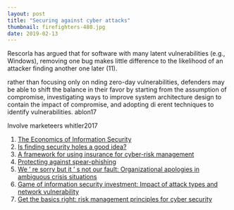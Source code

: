 ```yaml
---
layout: post
title: "Securing against cyber attacks"
thumbnail: firefighters-480.jpg
date: 2019-02-13
---
```


<!-- photo source: http://kentuckyguard.dodlive.mil/2016/07/11/fighting-fire-with-cooperation/ -->

Rescorla has argued that for software with many latent vulnerabilities (e.g., Windows), removing one bug makes little difference to the likelihood of an attacker finding another one later (11).

rather than focusing only on  nding zero-day vulnerabilities, defenders may be able to shift the balance in their favor by starting from the assumption of compromise, investigating ways to improve system architecture design to contain the impact of compromise, and adopting di erent techniques to identify vulnerabilities. ablon17

Involve marketeers whitler2017

1. [The Economics of Information Security](http://citeseerx.ist.psu.edu/viewdoc/download?doi=10.1.1.477.2090&rep=rep1&type=pdf)
1. [Is finding security holes a good idea?](http://www.dtc.umn.edu/weis2004/rescorla.pdf)
1. [A framework for using insurance for cyber-risk management](http://ns2.dpix.pestiest.hu/~mfelegyhazi/courses/EconSec/readings/09_Gordon2003FrameworkUsingCyberInsurance.pdf)
1. [Protecting against spear-phishing](http://faronics.com/assets/CFS_2012-01_Jan.pdf)
1. [We ’ re sorry but it ’ s not our fault: Organizational apologies in ambiguous crisis situations](https://onlinelibrary.wiley.com/doi/pdf/10.1111/1468-5973.12169)
1. [Game of information security investment: Impact of attack types and network vulnerability](https://www.sciencedirect.com/science/article/pii/S0957417415002274)
1. [Get the basics right: risk management principles for cyber security](https://www.ncsc.gov.uk/guidance/get-basics-right-risk-management-principles-cyber-security)

